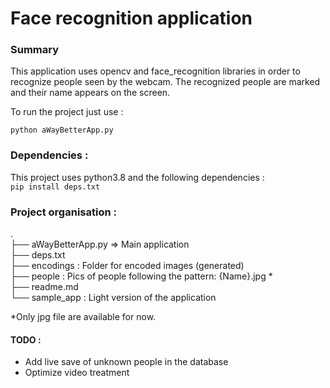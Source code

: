 # Face recognition application

### Summary

This application uses opencv and face_recognition libraries in order to recognize people seen by the webcam. The recognized people are marked and their name appears on the screen.

To run the project just use :  

```python aWayBetterApp.py      ```


### Dependencies :

This project uses python3.8 and the following dependencies :  
```pip install deps.txt```

### Project organisation :
.  
├── aWayBetterApp.py => Main application  
├── deps.txt  
├── encodings : Folder for encoded images (generated)  
├── people : Pics of people following the pattern: {Name}.jpg *  
├── readme.md  
└── sample_app : Light version of the application

*Only jpg file are available for now.


#### TODO :
- Add live save of unknown people in the database
- Optimize video treatment
